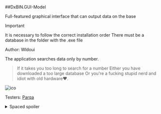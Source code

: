 ##DxBIN.GUI-Model

Full-featured graphical interface that can output data on the base
> [!IMPORTANT]
It is necessary to follow the correct installation order
There must be a database in the folder with the .exe file

Author: Wldoui

The application searches data only by number.

>  If it takes you too long to search for a number
>  Either you have downloaded a too large database
>  Or you're a fucking stupid nerd and idiot with old hardware❤.

![ico](../Resources/1.png)

Testers: [Parqa](https://github.com/Kalstro)

<p>
<details>
<summary>Spaced spoiler</summary>

![ico](../Resources/2.png)

</details>
</p>
